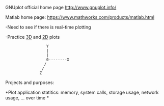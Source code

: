 GNUplot official home page http://www.gnuplot.info/

Matlab home page: https://www.mathworks.com/products/matlab.html

-Need to see if there is real-time plotting

-Practice [3D](https://en.wikipedia.org/wiki/Three-dimensional_space) and [2D](https://en.wikipedia.org/wiki/Two-dimensional_space) plots

                      Y
                      |
                      |
                      0--------X
                     /
                    /
                   Z


Projects and purposes:

*Plot application statitics: memory, system calls, storage usage, network usage, ... over time
*
